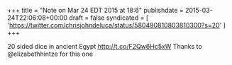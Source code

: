 +++
title = "Note on Mar 24 EDT 2015 at 18:6"
publishdate = 2015-03-24T22:06:08+00:00
draft = false
syndicated = [ 'https://twitter.com/chrisjohndeluca/status/580490810803810300?s=20' ]
+++

20 sided dice in ancient Egypt http://t.co/F2Qw6Hc5xW Thanks to @elizabethhintze for this one
